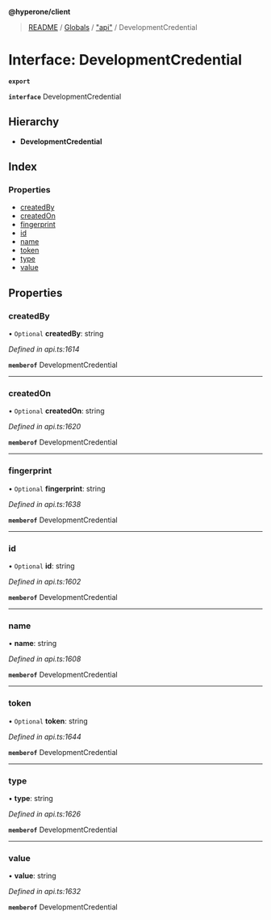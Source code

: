 **@hyperone/client**

> [README](../README.md) / [Globals](../globals.md) / ["api"](../modules/_api_.md) / DevelopmentCredential

# Interface: DevelopmentCredential

**`export`** 

**`interface`** DevelopmentCredential

## Hierarchy

* **DevelopmentCredential**

## Index

### Properties

* [createdBy](_api_.developmentcredential.md#createdby)
* [createdOn](_api_.developmentcredential.md#createdon)
* [fingerprint](_api_.developmentcredential.md#fingerprint)
* [id](_api_.developmentcredential.md#id)
* [name](_api_.developmentcredential.md#name)
* [token](_api_.developmentcredential.md#token)
* [type](_api_.developmentcredential.md#type)
* [value](_api_.developmentcredential.md#value)

## Properties

### createdBy

• `Optional` **createdBy**: string

*Defined in api.ts:1614*

**`memberof`** DevelopmentCredential

___

### createdOn

• `Optional` **createdOn**: string

*Defined in api.ts:1620*

**`memberof`** DevelopmentCredential

___

### fingerprint

• `Optional` **fingerprint**: string

*Defined in api.ts:1638*

**`memberof`** DevelopmentCredential

___

### id

• `Optional` **id**: string

*Defined in api.ts:1602*

**`memberof`** DevelopmentCredential

___

### name

•  **name**: string

*Defined in api.ts:1608*

**`memberof`** DevelopmentCredential

___

### token

• `Optional` **token**: string

*Defined in api.ts:1644*

**`memberof`** DevelopmentCredential

___

### type

•  **type**: string

*Defined in api.ts:1626*

**`memberof`** DevelopmentCredential

___

### value

•  **value**: string

*Defined in api.ts:1632*

**`memberof`** DevelopmentCredential
